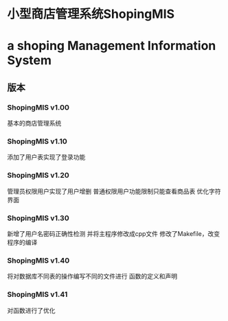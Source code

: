 # 小型商店管理系统ShopingMIS
# a shoping Management Information System
## 版本
### ShopingMIS v1.00 
基本的商店管理系统
### ShopingMIS v1.10
添加了用户表实现了登录功能
### ShopingMIS v1.20
管理员权限用户实现了用户增删
普通权限用户功能限制只能查看商品表
优化字符界面
### ShopingMIS v1.30
新增了用户名密码正确性检测
并将主程序修改成cpp文件
修改了Makefile，改变程序的编译
### ShopingMIS v1.40
将对数据库不同表的操作编写不同的文件进行
函数的定义和声明
### ShopingMIS v1.41
对函数进行了优化
